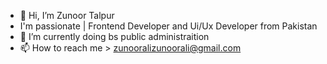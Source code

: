 - 👋 Hi, I’m Zunoor Talpur
- I'm passionate | Frontend Developer and Ui/Ux Developer from Pakistan
- 🌱 I’m currently doing bs public administraition 
- 📫 How to reach me > zunooralizunoorali@gmail.com

